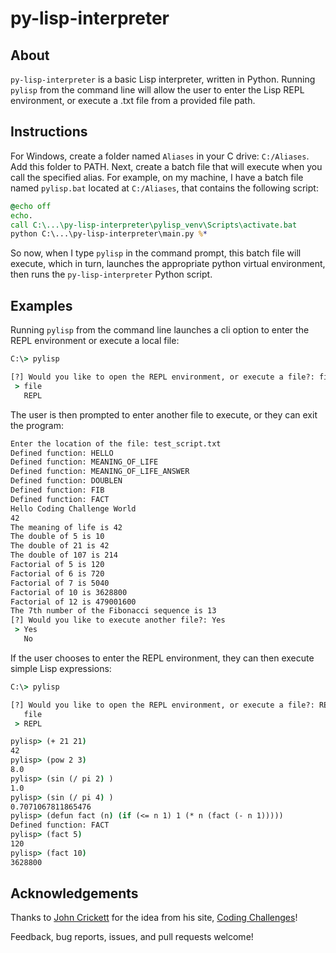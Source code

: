 # py-lisp-interpreter

## About
`py-lisp-interpreter` is a basic Lisp interpreter, written in Python. Running `pylisp` from the command line will allow the user to enter the Lisp REPL environment, or execute a .txt file from a provided file path. 

## Instructions
For Windows, create a folder named `Aliases` in your C drive: `C:/Aliases`. Add this folder to PATH. Next, create a batch file that will execute when you call the specified alias. For example, on my machine, I have a batch file named `pylisp.bat` located at `C:/Aliases`, that contains the following script:

```bat
@echo off
echo.
call C:\...\py-lisp-interpreter\pylisp_venv\Scripts\activate.bat
python C:\...\py-lisp-interpreter\main.py %*
```

So now, when I type `pylisp` in the command prompt, this batch file will execute, which in turn, launches the appropriate python virtual environment, then runs the `py-lisp-interpreter` Python script. 

## Examples

Running `pylisp` from the command line launches a cli option to enter the REPL environment or execute a local file:

```cmd
C:\> pylisp

[?] Would you like to open the REPL environment, or execute a file?: file
 > file
   REPL
```

The user is then prompted to enter another file to execute, or they can exit the program:

```cmd
Enter the location of the file: test_script.txt
Defined function: HELLO
Defined function: MEANING_OF_LIFE
Defined function: MEANING_OF_LIFE_ANSWER
Defined function: DOUBLEN
Defined function: FIB
Defined function: FACT
Hello Coding Challenge World
42
The meaning of life is 42
The double of 5 is 10
The double of 21 is 42
The double of 107 is 214
Factorial of 5 is 120
Factorial of 6 is 720
Factorial of 7 is 5040
Factorial of 10 is 3628800
Factorial of 12 is 479001600
The 7th number of the Fibonacci sequence is 13
[?] Would you like to execute another file?: Yes
 > Yes
   No
```

If the user chooses to enter the REPL environment, they can then execute simple Lisp expressions:

```cmd
C:\> pylisp

[?] Would you like to open the REPL environment, or execute a file?: REPL
   file
 > REPL

pylisp> (+ 21 21)
42
pylisp> (pow 2 3)
8.0
pylisp> (sin (/ pi 2) )
1.0
pylisp> (sin (/ pi 4) )
0.7071067811865476
pylisp> (defun fact (n) (if (<= n 1) 1 (* n (fact (- n 1)))))
Defined function: FACT
pylisp> (fact 5)
120
pylisp> (fact 10)
3628800
```

## Acknowledgements
Thanks to [John Crickett](https://github.com/JohnCrickett) for the idea from his site, [Coding Challenges](https://codingchallenges.substack.com/p/coding-challenge-30-lisp-interpreter)!

Feedback, bug reports, issues, and pull requests welcome!
